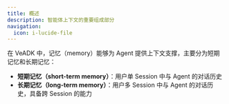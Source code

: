 ```yaml
---
title: 概述
description: 智能体上下文的重要组成部分
navigation:
  icon: i-lucide-file
---
```


在 VeADK 中，记忆（memory）能够为 Agent 提供上下文支撑，主要分为短期记忆和长期记忆：

- **短期记忆（short-term memory）**：用户单 Session 中与 Agent 的对话历史
- **长期记忆（long-term memory）**：用户多 Session 中与 Agent 的对话历史，具备跨 Session 的能力
